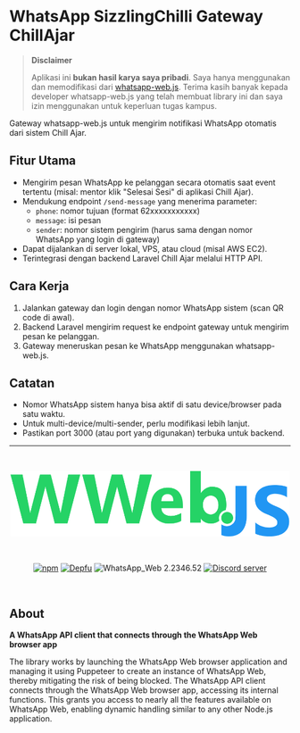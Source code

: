 # WhatsApp SizzlingChilli Gateway ChillAjar

> **Disclaimer**
>
> Aplikasi ini **bukan hasil karya saya pribadi**. Saya hanya menggunakan dan memodifikasi dari [whatsapp-web.js](https://wwebjs.dev/). Terima kasih banyak kepada developer whatsapp-web.js yang telah membuat library ini dan saya izin menggunakan untuk keperluan tugas kampus.

Gateway  whatsapp-web.js untuk mengirim notifikasi WhatsApp otomatis dari sistem Chill Ajar.

## Fitur Utama
- Mengirim pesan WhatsApp ke pelanggan secara otomatis saat event tertentu (misal: mentor klik "Selesai Sesi" di aplikasi Chill Ajar).
- Mendukung endpoint `/send-message` yang menerima parameter:
  - `phone`: nomor tujuan (format 62xxxxxxxxxxx)
  - `message`: isi pesan
  - `sender`: nomor sistem pengirim (harus sama dengan nomor WhatsApp yang login di gateway)
- Dapat dijalankan di server lokal, VPS, atau cloud (misal AWS EC2).
- Terintegrasi dengan backend Laravel Chill Ajar melalui HTTP API.

## Cara Kerja
1. Jalankan gateway dan login dengan nomor WhatsApp sistem (scan QR code di awal).
2. Backend Laravel mengirim request ke endpoint gateway untuk mengirim pesan ke pelanggan.
3. Gateway meneruskan pesan ke WhatsApp menggunakan whatsapp-web.js.

## Catatan
- Nomor WhatsApp sistem hanya bisa aktif di satu device/browser pada satu waktu.
- Untuk multi-device/multi-sender, perlu modifikasi lebih lanjut.
- Pastikan port 3000 (atau port yang digunakan) terbuka untuk backend.

---

<div align="center">
    <br />
    <p>
        <a href="https://wwebjs.dev"><img src="https://github.com/wwebjs/logos/blob/main/4_Full%20Logo%20Lockup_Small/small_banner_blue.png?raw=true" title="whatsapp-web.js" alt="WWebJS Website" width="500" /></a>
    </p>
    <br />
    <p>
        <a href="https://www.npmjs.com/package/whatsapp-web.js"><img src="https://img.shields.io/npm/v/whatsapp-web.js.svg" alt="npm" /></a>
        <a href="https://depfu.com/github/pedroslopez/whatsapp-web.js?project_id=9765"><img src="https://badges.depfu.com/badges/4a65a0de96ece65fdf39e294e0c8dcba/overview.svg" alt="Depfu" /></a>
        <img src="https://img.shields.io/badge/WhatsApp_Web-2.3000.1017054665-brightgreen.svg" alt="WhatsApp_Web 2.2346.52" />
        <a href="https://discord.gg/H7DqQs4"><img src="https://img.shields.io/discord/698610475432411196.svg?logo=discord" alt="Discord server" /></a>
    </p>
    <br />
</div>

## About
**A WhatsApp API client that connects through the WhatsApp Web browser app**

The library works by launching the WhatsApp Web browser application and managing it using Puppeteer to create an instance of WhatsApp Web, thereby mitigating the risk of being blocked. The WhatsApp API client connects through the WhatsApp Web browser app, accessing its internal functions. This grants you access to nearly all the features available on WhatsApp Web, enabling dynamic handling similar to any other Node.js application.